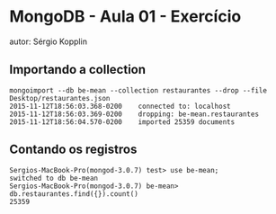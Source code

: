 # MongoDB - Aula 01 - Exercício
autor: Sérgio Kopplin

## Importando a collection

```
mongoimport --db be-mean --collection restaurantes --drop --file Desktop/restaurantes.json
2015-11-12T18:56:03.368-0200	connected to: localhost
2015-11-12T18:56:03.369-0200	dropping: be-mean.restaurantes
2015-11-12T18:56:04.570-0200	imported 25359 documents
```

## Contando os registros

```
Sergios-MacBook-Pro(mongod-3.0.7) test> use be-mean;
switched to db be-mean
Sergios-MacBook-Pro(mongod-3.0.7) be-mean> db.restaurantes.find({}).count()
25359
```
